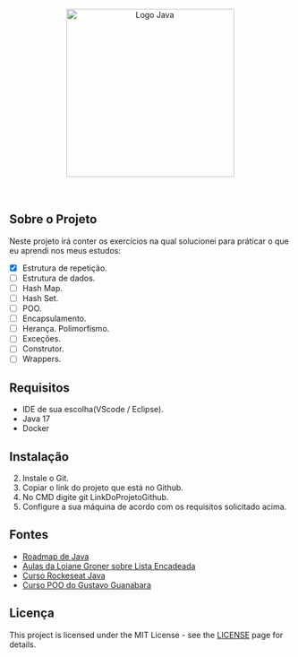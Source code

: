 <div align="center">
<br>
  <img src="https://1000logos.net/wp-content/uploads/2020/09/Java-Logo.png" alt="Logo Java" width="300">
</div>

</br>
</br>

## Sobre o Projeto
Neste projeto irá conter os exercícios na qual solucionei para práticar o que eu aprendi nos meus estudos:
- [x] Estrutura de repetição.
- [ ] Estrutura de dados.
- [ ] Hash Map.
- [ ] Hash Set.
- [ ] POO.
- [ ] Encapsulamento.
- [ ] Herança. Polimorfismo.
- [ ] Exceções.
- [ ] Construtor.
- [ ] Wrappers.

## Requisitos
 * IDE de sua escolha(VScode / Eclipse).
 * Java 17
 * Docker

## Instalação
2. Instale o Git.
1. Copiar o link do projeto que está no Github.
3. No CMD digite git LinkDoProjetoGithub.
4. Configure a sua máquina de acordo com os requisitos solicitado acima.
   
## Fontes
* [Roadmap de Java](https://roadmap.sh/java)
* [Aulas da Loiane Groner sobre Lista Encadeada](https://www.youtube.com/@loianegroner)
* [Curso Rockeseat Java](https://www.rocketseat.com.br/)
* [Curso POO do Gustavo Guanabara](https://www.youtube.com/watch?v=KlIL63MeyMY&list=PLHz_AreHm4dkqe2aR0tQK74m8SFe-aGsY&ab_channel=CursoemV%C3%ADdeo)

## Licença
This project is licensed under the MIT License - see the [LICENSE](https://opensource.org/licenses/MIT) page for details.
